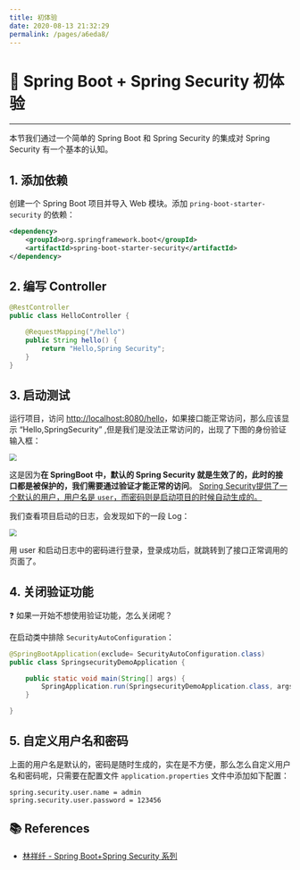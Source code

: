 ```yaml
---
title: 初体验
date: 2020-08-13 21:32:29
permalink: /pages/a6eda8/
---
```

# 💋 Spring Boot + Spring Security 初体验

---

本节我们通过一个简单的 Spring Boot 和 Spring Security 的集成对 Spring Security 有一个基本的认知。

## 1. 添加依赖

创建一个 Spring Boot 项目并导入 Web 模块。添加 `pring-boot-starter-security` 的依赖：

```xml
<dependency>
    <groupId>org.springframework.boot</groupId>
    <artifactId>spring-boot-starter-security</artifactId>
</dependency>
```

## 2. 编写 Controller

```java
@RestController
public class HelloController {

    @RequestMapping("/hello")
    public String hello() {       
        return "Hello,Spring Security";
    }
}
```

## 3. 启动测试

运行项目，访问 [http://localhost:8080/hello](http://localhost:8080/hello)，如果接口能正常访问，那么应该显示 “Hello,SpringSecurity” ,但是我们是没法正常访问的，出现了下图的身份验证输入框：

<img src="https://cs-wiki.oss-cn-shanghai.aliyuncs.com/img/20200805161802.png" style="zoom:80%;" />

这是因为**在 SpringBoot 中，默认的 Spring Security 就是生效了的，此时的接口都是被保护的，我们需要通过验证才能正常的访问**。 <u>Spring Security提供了一个默认的用户，用户名是 `user`，而密码则是启动项目的时候自动生成的。</u>

我们查看项目启动的日志，会发现如下的一段 Log：

<img src="https://cs-wiki.oss-cn-shanghai.aliyuncs.com/img/20200805161857.png" style="zoom:80%;" />

用 user 和启动日志中的密码进行登录，登录成功后，就跳转到了接口正常调用的页面了。

## 4. 关闭验证功能

❓ 如果一开始不想使用验证功能，怎么关闭呢？

在启动类中排除 `SecurityAutoConfiguration`：

```java
@SpringBootApplication(exclude= SecurityAutoConfiguration.class)
public class SpringsecurityDemoApplication {

    public static void main(String[] args) {
        SpringApplication.run(SpringsecurityDemoApplication.class, args);
    }

}
```

## 5. 自定义用户名和密码

 上面的用户名是默认的，密码是随时生成的，实在是不方便，那么怎么自定义用户名和密码呢，只需要在配置文件 `application.properties` 文件中添加如下配置：

```properties
spring.security.user.name = admin
spring.security.user.password = 123456
```

## 📚 References

- [林祥纤 - Spring Boot+Spring Security 系列](https://www.iteye.com/blog/412887952-qq-com-2441544)